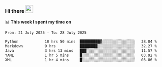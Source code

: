 ### Hi there <a href="https://www.gautamkrishnar.com/"><img src="https://media.giphy.com/media/hvRJCLFzcasrR4ia7z/giphy.gif" width="25px"></a>

📊 **This week I spent my time on**

<!--START_SECTION:waka-->

```txt
From: 21 July 2025 - To: 28 July 2025

Python            10 hrs 50 mins  █████████▓░░░░░░░░░░░░░░░   38.84 %
Markdown          9 hrs           ████████░░░░░░░░░░░░░░░░░   32.27 %
Java              3 hrs 13 mins   ███░░░░░░░░░░░░░░░░░░░░░░   11.57 %
YAML              1 hr 5 mins     █░░░░░░░░░░░░░░░░░░░░░░░░   03.92 %
XML               1 hr 4 mins     █░░░░░░░░░░░░░░░░░░░░░░░░   03.86 %
```

<!--END_SECTION:waka-->
